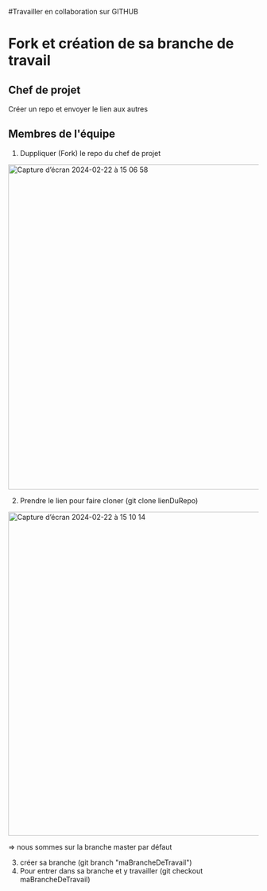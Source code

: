 #Travailler en collaboration sur GITHUB

# Fork et création de sa branche de travail
## Chef de projet

Créer un repo et envoyer le lien aux autres

## Membres de l'équipe

1) Duppliquer (Fork) le repo du chef de projet
   
<img width="653" alt="Capture d’écran 2024-02-22 à 15 06 58" src="https://github.com/NourOumy/Elite_Anime/assets/153507524/c9adb173-b7cb-4f34-8dba-07f81e3f6406">

2) Prendre le lien pour faire cloner (git clone lienDuRepo)

<img width="651" alt="Capture d’écran 2024-02-22 à 15 10 14" src="https://github.com/NourOumy/Elite_Anime/assets/153507524/6a713594-cc39-4411-bc46-1bde46f44433">

=> nous sommes sur la branche master par défaut 

3) créer sa branche (git branch "maBrancheDeTravail")
4) Pour entrer dans sa branche et y travailler (git checkout maBrancheDeTravail)
